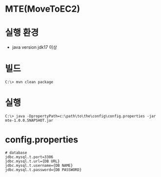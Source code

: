# MTE(MoveToEC2)

# 실행 환경
- java version jdk17 이상

# 빌드
```
C:\> mvn clean package
```

# 실행
```
C:\> java -DpropertyPath=c:\path\to\the\config\config.properties -jar mte-1.0.0.SNAPSHOT.jar
```
# config.properties
```
# database
jdbc.mysql.t.port=3306
jdbc.mysql.t.url={DB URL}
jdbc.mysql.t.username={DB NAME}
jdbc.mysql.t.password={DB PASSWORD}
```